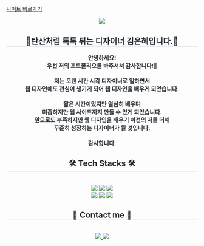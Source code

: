 [사이트 바로가기](https://veganiety.vercel.app/)

<div align= "center">
    <img src="https://capsule-render.vercel.app/api?type=cylinder&color=e41b1b&height=120&text=MONNYA%20PORTFOLIO&animation=&fontColor=ffffff&fontSize=40" />
    </div>
    <div align= "center"> 
    <h2 style="border-bottom: 1px solid #d8dee4; color: #282d33;">📢탄산처럼 톡톡 튀는 디자이너 김은혜입니다.📢</h2>  
    <div style="font-weight: 700; font-size: 15px; text-align: center; color: #282d33;"> 안녕하세요!<br>우선 저의 포트폴리오를 봐주셔서 감사합니다!🥰<br><br>저는 오랜 시간 시각 디자이너로 일하면서<br>웹 디자인에도 관심이 생기게 되어 웹 디자인을 배우게 되었습니다.<br><br>짧은 시간이었지만 열심히 배우며<br>미흡하지만 웹 사이트까지 만들 수 있게 되었습니다.<br>앞으로도 부족하지만 웹 디자인을 배우기 이전의 저를 더해<br>꾸준히 성장하는 디자이너가 될 것입니다.<br><br>감사합니다. </div> 
    </div>
    <div align= "center">
    <h2 style="border-bottom: 1px solid #d8dee4; color: #282d33;"> 🛠️ Tech Stacks 🛠️ </h2> <br> 
    <div style="margin: 0 auto; text-align: center;" align= "center"> <img src="https://img.shields.io/badge/jQuery-0769AD?style=for-the-badge&logo=jQuery&logoColor=white">
          <img src="https://img.shields.io/badge/Javascript-F7DF1E?style=for-the-badge&logo=Javascript&logoColor=white">
          <img src="https://img.shields.io/badge/CSS3-1572B6?style=for-the-badge&logo=CSS3&logoColor=white"><br>
          <img src="https://img.shields.io/badge/HTML5-E34F26?style=for-the-badge&logo=HTML5&logoColor=white">
          <img src="https://img.shields.io/badge/Vercel-000000?style=for-the-badge&logo=Vercel&logoColor=white">
          <img src="https://img.shields.io/badge/Github-181717?style=for-the-badge&logo=Github&logoColor=white">
          </div>
    </div>
    <div align= "center">
    <h2 style="border-bottom: 1px solid #d8dee4; color: #282d33;"> 📧 Contact me 📧 </h2> <br> 
    <div align= "center"> <a href=mailto:eunh5348@gmail.com> <img src="https://img.shields.io/badge/Gmail-EA4335?style=for-the-badge&logo=Gmail&logoColor=white&link=mailto:eunh5348@gmail.com"> </a>
         <a href=https://www.instagram.com/monnya_mon?igsh=ODQ3NDFlb3hrNW1r&utm_source=qr> <img src="https://img.shields.io/badge/Instagram-E4405F?style=for-the-badge&logo=Instagram&logoColor=white&link=https://www.instagram.com/monnya_mon?igsh=ODQ3NDFlb3hrNW1r&utm_source=qr"> </a>
          </div>  <br> 
    <div align= "center">  </div> 
    </div>
